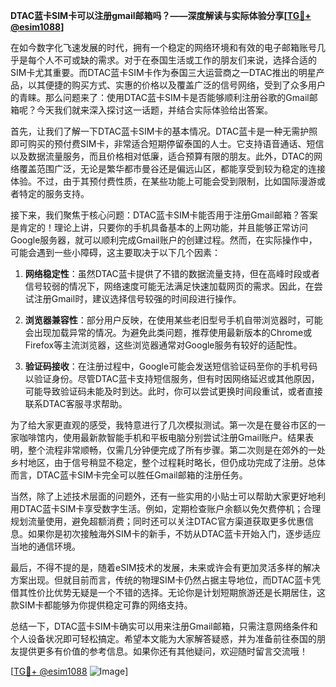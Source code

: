 **DTAC蓝卡SIM卡可以注册gmail邮箱吗？——深度解读与实际体验分享[[TG💪+ @esim1088](https://t.me/s/esim1088)]**

在如今数字化飞速发展的时代，拥有一个稳定的网络环境和有效的电子邮箱账号几乎是每个人不可或缺的需求。对于在泰国生活或工作的朋友们来说，选择合适的SIM卡尤其重要。而DTAC蓝卡SIM卡作为泰国三大运营商之一DTAC推出的明星产品，以其便捷的购买方式、实惠的价格以及覆盖广泛的信号网络，受到了众多用户的青睐。那么问题来了：使用DTAC蓝卡SIM卡是否能够顺利注册谷歌的Gmail邮箱呢？今天我们就来深入探讨这一话题，并结合实际体验给出答案。

首先，让我们了解一下DTAC蓝卡SIM卡的基本情况。DTAC蓝卡是一种无需护照即可购买的预付费SIM卡，非常适合短期停留泰国的人士。它支持语音通话、短信以及数据流量服务，而且价格相对低廉，适合预算有限的朋友。此外，DTAC的网络覆盖范围广泛，无论是繁华都市曼谷还是偏远山区，都能享受到较为稳定的连接体验。不过，由于其预付费性质，在某些功能上可能会受到限制，比如国际漫游或者特定的服务支持。

接下来，我们聚焦于核心问题：DTAC蓝卡SIM卡能否用于注册Gmail邮箱？答案是肯定的！理论上讲，只要你的手机具备基本的上网功能，并且能够正常访问Google服务器，就可以顺利完成Gmail账户的创建过程。然而，在实际操作中，可能会遇到一些小障碍，这主要取决于以下几个因素：

1. **网络稳定性**：虽然DTAC蓝卡提供了不错的数据流量支持，但在高峰时段或者信号较弱的情况下，网络速度可能无法满足快速加载网页的需求。因此，在尝试注册Gmail时，建议选择信号较强的时间段进行操作。
   
2. **浏览器兼容性**：部分用户反映，在使用某些老旧型号手机自带浏览器时，可能会出现加载异常的情况。为避免此类问题，推荐使用最新版本的Chrome或Firefox等主流浏览器，这些浏览器通常对Google服务有较好的适配性。

3. **验证码接收**：在注册过程中，Google可能会发送短信验证码至你的手机号码以验证身份。尽管DTAC蓝卡支持短信服务，但有时因网络延迟或其他原因，可能导致验证码未能及时到达。此时，你可以尝试更换时间段重试，或者直接联系DTAC客服寻求帮助。

为了给大家更直观的感受，我特意进行了几次模拟测试。第一次是在曼谷市区的一家咖啡馆内，使用最新款智能手机和平板电脑分别尝试注册Gmail账户。结果表明，整个流程非常顺畅，仅需几分钟便完成了所有步骤。第二次则是在郊外的一处乡村地区，由于信号稍显不稳定，整个过程耗时略长，但仍成功完成了注册。总体而言，DTAC蓝卡SIM卡完全可以胜任Gmail邮箱的注册任务。

当然，除了上述技术层面的问题外，还有一些实用的小贴士可以帮助大家更好地利用DTAC蓝卡SIM卡享受数字生活。例如，定期检查账户余额以免欠费停机；合理规划流量使用，避免超额消费；同时还可以关注DTAC官方渠道获取更多优惠信息。如果你是初次接触海外SIM卡的新手，不妨从DTAC蓝卡开始入门，逐步适应当地的通信环境。

最后，不得不提的是，随着eSIM技术的发展，未来或许会有更加灵活多样的解决方案出现。但就目前而言，传统的物理SIM卡仍然占据主导地位，而DTAC蓝卡凭借其性价比优势无疑是一个不错的选择。无论你是计划短期旅游还是长期居住，这款SIM卡都能够为你提供稳定可靠的网络支持。

总结一下，DTAC蓝卡SIM卡确实可以用来注册Gmail邮箱，只需注意网络条件和个人设备状况即可轻松搞定。希望本文能为大家解答疑惑，并为准备前往泰国的朋友提供更多有价值的参考信息。如果你还有其他疑问，欢迎随时留言交流哦！

[[TG💪+ @esim1088](https://t.me/s/esim1088) ![Image](https://i.postimg.cc/4NQfJmqS/Snipaste-2025-05-13-00-14-12.png)]